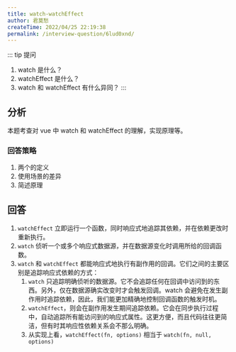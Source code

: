 ```yaml
---
title: watch-watchEffect
author: 君莫愁
createTime: 2022/04/25 22:19:38
permalink: /interview-question/6lud0xnd/
---
```


::: tip 提问
1. watch 是什么？
2. watchEffect 是什么？
3. watch 和 watchEffect 有什么异同？
:::

## 分析

本题考查对 vue 中 watch 和 watchEffect 的理解，实现原理等。

### 回答策略

1. 两个的定义
2. 使用场景的差异
3. 简述原理

## 回答

1. `watchEffect` 立即运行一个函数，同时响应式地追踪其依赖，并在依赖更改时重新执行。
2. `watch` 侦听一个或多个响应式数据源，并在数据源变化时调用所给的回调函数。
3. `watch` 和 `watchEffect` 都能响应式地执行有副作用的回调。它们之间的主要区别是追踪响应式依赖的方式：
   1. `watch` 只追踪明确侦听的数据源。它不会追踪任何在回调中访问到的东西。另外，仅在数据源确实改变时才会触发回调。watch 会避免在发生副作用时追踪依赖，因此，我们能更加精确地控制回调函数的触发时机。
   2. `watchEffect`，则会在副作用发生期间追踪依赖。它会在同步执行过程中，自动追踪所有能访问到的响应式属性。这更方便，而且代码往往更简洁，但有时其响应性依赖关系会不那么明确。
   3. 从实现上看，`watchEffect(fn, options)` 相当于 `watch(fn, null, options)`
